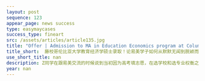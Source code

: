 ```yaml
---
layout: post
sequence: 123
appear_page: news success
type: easymaycases
success_type: fineart
src: /assets/articles/article135.jpg
title: "Offer | Admission to MA in Education Economics program at Columbia University! How did Easymay student stand out among all candidates?"
title_short:  藤校哥伦比亚大学教育经济学硕士录取！论易美学子如何从默默无闻到脱颖而出
use_short_title: nan
description: Z同学在跟易美交流的时候说到当初因为高考填志愿，在选学校和选专业权衡之间，他在家长的建议下选择了前者，于是他在本科就读于经济学专业。大量的经济学理论知识和数学、统计学课程让他一度疑惑是不是自己“入错了行”。在一次暑期斯里兰卡支教活动中，他似乎找到了感兴趣的方向。这段经历让他明白，不同的国家之间经济水平还有教育的发展是非常不平衡的，他希望自己能够为这一现状带来一些改变。
year: nan
---
```


